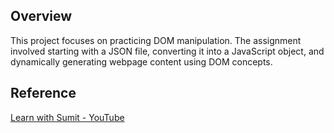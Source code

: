 ## Overview
This project focuses on practicing DOM manipulation. The assignment involved starting with a JSON file, converting it into a JavaScript object, and dynamically generating webpage content using DOM concepts.

## Reference
[Learn with Sumit - YouTube](https://www.youtube.com/watch?v=_WuDDnZMRiE&list=PLHiZ4m8vCp9OkrURufHpGUUTBjJhO9Ghy&index=101)
